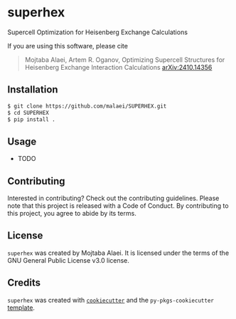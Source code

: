 # superhex

Supercell Optimization for Heisenberg Exchange Calculations

If you are using this software, please cite
> Mojtaba Alaei, Artem R. Oganov, Optimizing Supercell Structures for Heisenberg Exchange Interaction Calculations [arXiv:2410.14356](https://arxiv.org/abs/2410.14356)

## Installation

```bash
$ git clone https://github.com/malaei/SUPERHEX.git
$ cd SUPERHEX
$ pip install .
```

## Usage

- TODO

## Contributing

Interested in contributing? Check out the contributing guidelines. Please note that this project is released with a Code of Conduct. By contributing to this project, you agree to abide by its terms.

## License

`superhex` was created by Mojtaba Alaei. It is licensed under the terms of the GNU General Public License v3.0 license.

## Credits

`superhex` was created with [`cookiecutter`](https://cookiecutter.readthedocs.io/en/latest/) and the `py-pkgs-cookiecutter` [template](https://github.com/py-pkgs/py-pkgs-cookiecutter).
